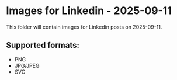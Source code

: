 # Images for Linkedin - 2025-09-11

This folder will contain images for Linkedin posts on 2025-09-11.

## Supported formats:
- PNG
- JPG/JPEG
- SVG
